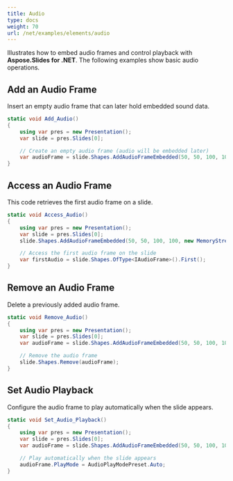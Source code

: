 ```yaml
---
title: Audio
type: docs
weight: 70
url: /net/examples/elements/audio
---
```


Illustrates how to embed audio frames and control playback with **Aspose.Slides for .NET**. The following examples show basic audio operations.

## Add an Audio Frame

Insert an empty audio frame that can later hold embedded sound data.

```csharp
static void Add_Audio()
{
    using var pres = new Presentation();
    var slide = pres.Slides[0];

    // Create an empty audio frame (audio will be embedded later)
    var audioFrame = slide.Shapes.AddAudioFrameEmbedded(50, 50, 100, 100, new MemoryStream());
}
```

## Access an Audio Frame

This code retrieves the first audio frame on a slide.

```csharp
static void Access_Audio()
{
    using var pres = new Presentation();
    var slide = pres.Slides[0];
    slide.Shapes.AddAudioFrameEmbedded(50, 50, 100, 100, new MemoryStream());

    // Access the first audio frame on the slide
    var firstAudio = slide.Shapes.OfType<IAudioFrame>().First();
}
```

## Remove an Audio Frame

Delete a previously added audio frame.

```csharp
static void Remove_Audio()
{
    using var pres = new Presentation();
    var slide = pres.Slides[0];
    var audioFrame = slide.Shapes.AddAudioFrameEmbedded(50, 50, 100, 100, new MemoryStream());

    // Remove the audio frame
    slide.Shapes.Remove(audioFrame);
}
```

## Set Audio Playback

Configure the audio frame to play automatically when the slide appears.

```csharp
static void Set_Audio_Playback()
{
    using var pres = new Presentation();
    var slide = pres.Slides[0];
    var audioFrame = slide.Shapes.AddAudioFrameEmbedded(50, 50, 100, 100, new MemoryStream());

    // Play automatically when the slide appears
    audioFrame.PlayMode = AudioPlayModePreset.Auto;
}
```
